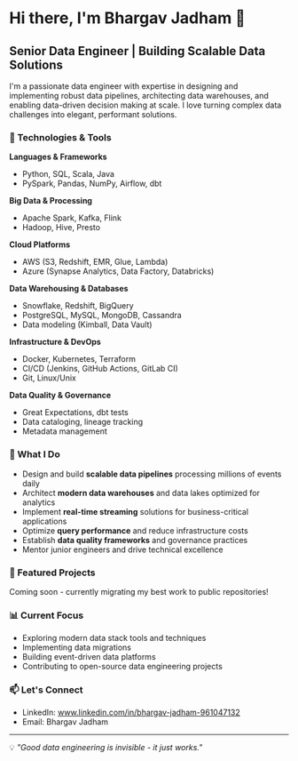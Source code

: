 # Hi there, I'm Bhargav Jadham 👋

## Senior Data Engineer | Building Scalable Data Solutions

I'm a passionate data engineer with expertise in designing and implementing robust data pipelines, architecting data warehouses, and enabling data-driven decision making at scale. I love turning complex data challenges into elegant, performant solutions.

### 🔧 Technologies & Tools

**Languages & Frameworks**
- Python, SQL, Scala, Java
- PySpark, Pandas, NumPy, Airflow, dbt

**Big Data & Processing**
- Apache Spark, Kafka, Flink
- Hadoop, Hive, Presto

**Cloud Platforms**
- AWS (S3, Redshift, EMR, Glue, Lambda)
- Azure (Synapse Analytics, Data Factory, Databricks)

**Data Warehousing & Databases**
- Snowflake, Redshift, BigQuery
- PostgreSQL, MySQL, MongoDB, Cassandra
- Data modeling (Kimball, Data Vault)

**Infrastructure & DevOps**
- Docker, Kubernetes, Terraform
- CI/CD (Jenkins, GitHub Actions, GitLab CI)
- Git, Linux/Unix

**Data Quality & Governance**
- Great Expectations, dbt tests
- Data cataloging, lineage tracking
- Metadata management

### 💼 What I Do

- Design and build **scalable data pipelines** processing millions of events daily
- Architect **modern data warehouses** and data lakes optimized for analytics
- Implement **real-time streaming** solutions for business-critical applications
- Optimize **query performance** and reduce infrastructure costs
- Establish **data quality frameworks** and governance practices
- Mentor junior engineers and drive technical excellence

### 🚀 Featured Projects

Coming soon - currently migrating my best work to public repositories!

### 📊 Current Focus

- Exploring modern data stack tools and techniques
- Implementing data migrations
- Building event-driven data platforms
- Contributing to open-source data engineering projects

### 📫 Let's Connect

- LinkedIn: www.linkedin.com/in/bhargav-jadham-961047132 
- Email: Bhargav Jadham

---

💡 *"Good data engineering is invisible - it just works."*


